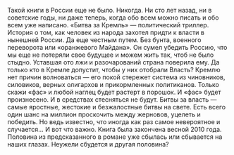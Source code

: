 <!--2016-11-26 21:20:13-->
Такой книги в России еще не было. Никогда. Ни сто лет назад, ни в советские годы, ни даже теперь, когда обо всем можно писать и обо всем уже написано.
    «Битва за Кремль» — политический триллер. История о том, как человек из народа захотел придти к власти в нынешней России. Да еще честным путем. Без бунта, военного переворота или «оранжевого Майдана».
    Он сумел убедить Россию, что мы еще не потеряли свое будущее и можем жить так, чтоб не было стыдно. Уставшая ото лжи и разочарований страна поверила ему.
    Да только кто в Кремле допустит, чтобы у них отобрали Власть? Кремлю нет причин волноваться — его покой стережет система из чиновников, силовиков, верных олигархов и прикормленных политиканов. Только скажи «фас» и любой наглец будет растерт в порошок.
    И «фас» будет произнесено. И в средствах стесняться не будут. Битвы за власть — самые яростные, жестокие и безжалостные битвы на свете.
    Есть всего один шанс на миллион проскочить между жерновов, уцелеть и победить. Но ведь известно, что иногда как раз самое невероятное и случается…
    И вот что важно. Книга была закончена весной 2010 года. Половина из предсказанного в романе уже сбылась или сбывается на наших глазах. Неужели сбудется и другая половина?